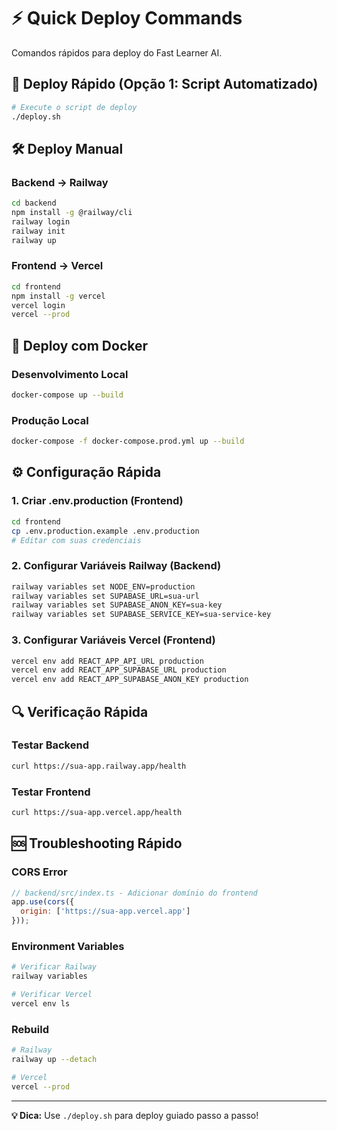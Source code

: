 # ⚡ Quick Deploy Commands

Comandos rápidos para deploy do Fast Learner AI.

## 🚀 Deploy Rápido (Opção 1: Script Automatizado)

```bash
# Execute o script de deploy
./deploy.sh
```

## 🛠️ Deploy Manual

### Backend → Railway
```bash
cd backend
npm install -g @railway/cli
railway login
railway init
railway up
```

### Frontend → Vercel
```bash
cd frontend
npm install -g vercel
vercel login
vercel --prod
```

## 🐳 Deploy com Docker

### Desenvolvimento Local
```bash
docker-compose up --build
```

### Produção Local
```bash
docker-compose -f docker-compose.prod.yml up --build
```

## ⚙️ Configuração Rápida

### 1. Criar .env.production (Frontend)
```bash
cd frontend
cp .env.production.example .env.production
# Editar com suas credenciais
```

### 2. Configurar Variáveis Railway (Backend)
```bash
railway variables set NODE_ENV=production
railway variables set SUPABASE_URL=sua-url
railway variables set SUPABASE_ANON_KEY=sua-key
railway variables set SUPABASE_SERVICE_KEY=sua-service-key
```

### 3. Configurar Variáveis Vercel (Frontend)
```bash
vercel env add REACT_APP_API_URL production
vercel env add REACT_APP_SUPABASE_URL production
vercel env add REACT_APP_SUPABASE_ANON_KEY production
```

## 🔍 Verificação Rápida

### Testar Backend
```bash
curl https://sua-app.railway.app/health
```

### Testar Frontend
```bash
curl https://sua-app.vercel.app/health
```

## 🆘 Troubleshooting Rápido

### CORS Error
```javascript
// backend/src/index.ts - Adicionar domínio do frontend
app.use(cors({
  origin: ['https://sua-app.vercel.app']
}));
```

### Environment Variables
```bash
# Verificar Railway
railway variables

# Verificar Vercel
vercel env ls
```

### Rebuild
```bash
# Railway
railway up --detach

# Vercel
vercel --prod
```

---

**💡 Dica:** Use `./deploy.sh` para deploy guiado passo a passo!